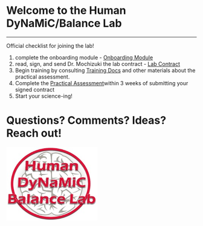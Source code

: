 # Welcome to the Human DyNaMiC/Balance Lab

----

Official checklist for joining the lab! 

1. complete the onboarding module -  [Onboarding Module](module.md)
2. read, sign, and send Dr. Mochizuki the lab contract - [Lab Contract](docs/pdf/DyNaMiC_Lab_Contract.pdf) 
3. Begin training by consulting [Training Docs](team.md) and other materials about the practical assessment.
4. Complete the [Practical Assessment](exam.md)within 3 weeks of submitting your signed contract 
5. Start your science-ing! 

# Questions? Comments? Ideas? Reach out! 

![LabLogo](docs/Lab%20Logo.jpg)
